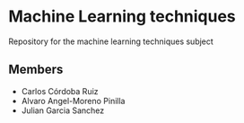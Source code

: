 # Machine Learning techniques
Repository for the machine learning techniques subject

## Members
* Carlos Córdoba Ruiz
* Alvaro Angel-Moreno Pinilla
* Julian Garcia Sanchez
